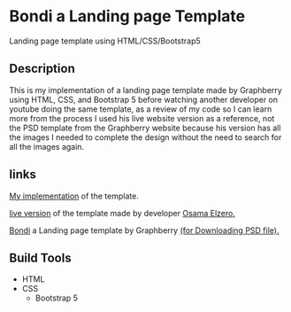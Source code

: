 # Bondi a Landing page Template

Landing page template using HTML/CSS/Bootstrap5

## Description

This is my implementation of a landing page template made by Graphberry using HTML, CSS, and Bootstrap 5 before watching another developer on youtube doing the same template, as a review of my code so I can learn more from the process I used his live website version as a reference, not the PSD template from the Graphberry website because his version has all the images I needed to complete the design without the need to search for all the images again.

## links

[My implementation](https://ahmedelbedfy.github.io/Bondi-landing-page-template/) of the template.

[live version](https://elzerowebschool.github.io/Bootstrap_5_Design_01_Bondi/) of the template made by developer [Osama Elzero.](https://www.youtube.com/watch?v=9mdGUKFu5OQ&list=PLDoPjvoNmBAyvm7f--dc6XqkpfDcen_vQ)

[Bondi](https://www.graphberry.com/item/bondi-psd-landing-page) a Landing page template by Graphberry [(for Downloading PSD file).](https://www.graphberry.com/products/download/bondi-psd-landing-page)

## Build Tools

- HTML
- CSS
    - Bootstrap 5
